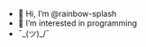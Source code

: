 - 👋 Hi, I’m @rainbow-splash
- 👀 I’m interested in programming
- ¯\_(ツ)_/¯
<!---
rainbow-splash/rainbow-splash is a ✨ special ✨ repository because its `README.md` (this file) appears on your GitHub profile.
You can click the Preview link to take a look at your changes.
--->
